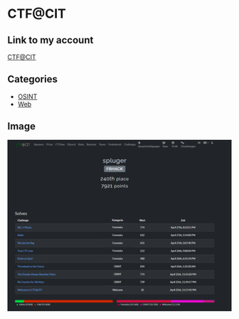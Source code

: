 # CTF@CIT

## Link to my account
[CTF@CIT](https://ctf.cyber-cit.club/users/1457)

## Categories
- [OSINT](OSINT)
- [Web](Web)

## Image
![CTF@CIT](images/Screenshot_212.png)